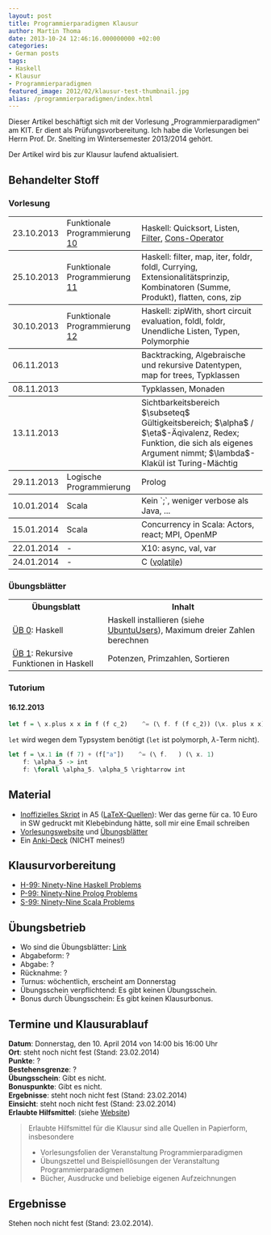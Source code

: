 ```yaml
---
layout: post
title: Programmierparadigmen Klausur
author: Martin Thoma
date: 2013-10-24 12:46:16.000000000 +02:00
categories:
- German posts
tags:
- Haskell
- Klausur
- Programmierparadigmen
featured_image: 2012/02/klausur-test-thumbnail.jpg
alias: /programmierparadigmen/index.html
---
```

<div class="info">Dieser Artikel beschäftigt sich mit der Vorlesung &bdquo;Programmierparadigmen&ldquo; am KIT. Er dient als Prüfungsvorbereitung. Ich habe die Vorlesungen bei Herrn Prof. Dr. Snelting im Wintersemester 2013/2014 gehört.</div>

Der Artikel wird bis zur Klausur laufend aktualisiert.

## Behandelter Stoff ##
### Vorlesung ###
<table>
<tr>
<td style="border-bottom:1px solid black;">23.10.2013</td>
<td style="border-bottom:1px solid black;">Funktionale Programmierung <a href="http://pp.ipd.kit.edu/lehre/WS201314/paradigmen/intern/10_FunktionaleProgrammierung.pdf">10</a></td>
<td style="border-bottom:1px solid black;">Haskell: Quicksort, Listen, <a href="http://learnyouahaskell.com/higher-order-functions#maps-and-filters">Filter</a>, <a href="http://www.haskell.org/haskellwiki/Syntactic_sugar/Cons">Cons-Operator</a></td>
</tr>
<tr>
<td style="border-bottom:1px solid black;">25.10.2013</td>
<td style="border-bottom:1px solid black;">Funktionale Programmierung <a href="http://pp.ipd.kit.edu/lehre/WS201314/paradigmen/intern/11_FunktionaleProgrammierung.pdf">11</a></td>
<td style="border-bottom:1px solid black;">Haskell: filter, map, iter, foldr, foldl, Currying, Extensionalitätsprinzip, Kombinatoren (Summe, Produkt), flatten, cons, zip</td>
</tr>
<tr>
<td style="border-bottom:1px solid black;">30.10.2013</td>
<td style="border-bottom:1px solid black;">Funktionale Programmierung <a href="http://pp.ipd.kit.edu/lehre/WS201314/paradigmen/intern/12_FunktionaleProgrammierung.pdf">12</a></td>
<td style="border-bottom:1px solid black;">Haskell: zipWith, short circuit evaluation, foldl, foldr, Unendliche Listen, Typen, Polymorphie</td>
</tr>
<tr>
<td style="border-bottom:1px solid black;">06.11.2013</td>
<td style="border-bottom:1px solid black;"></td>
<td style="border-bottom:1px solid black;">Backtracking, Algebraische und rekursive Datentypen, map for trees, Typklassen</td>
</tr>
<tr>
<td style="border-bottom:1px solid black;">08.11.2013</td>
<td style="border-bottom:1px solid black;"></td>
<td style="border-bottom:1px solid black;">Typklassen, Monaden</td>
</tr>
<tr>
<td style="border-bottom:1px solid black;">13.11.2013</td>
<td style="border-bottom:1px solid black;"></td>
<td style="border-bottom:1px solid black;">Sichtbarkeitsbereich $\subseteq$ Gültigkeitsbereich; $\alpha$ / $\eta$-Äqivalenz, Redex; Funktion, die sich als eigenes Argument nimmt; $\lambda$-Klakül ist Turing-Mächtig</td>
</tr>
<tr>
<td style="border-bottom:1px solid black;">29.11.2013</td>
<td style="border-bottom:1px solid black;">Logische Programmierung</td>
<td style="border-bottom:1px solid black;">Prolog</td>
</tr>
<tr>
<td style="border-bottom:1px solid black;">10.01.2014</td>
<td style="border-bottom:1px solid black;">Scala</td>
<td style="border-bottom:1px solid black;">Kein `;`, weniger verbose als Java, ...</td>
</tr>
<tr>
<td style="border-bottom:1px solid black;">15.01.2014</td>
<td style="border-bottom:1px solid black;">Scala</td>
<td style="border-bottom:1px solid black;">Concurrency in Scala: Actors, react; MPI, OpenMP</td>
</tr>
<tr>
<td style="border-bottom:1px solid black;">22.01.2014</td>
<td style="border-bottom:1px solid black;">-</td>
<td style="border-bottom:1px solid black;">X10: async, val, var</td>
</tr>
<tr>
<td style="border-bottom:1px solid black;">24.01.2014</td>
<td style="border-bottom:1px solid black;">-</td>
<td style="border-bottom:1px solid black;">C (<abbr title="Immer aus Hauptspeicher, nie aus Cache holen">volatile</abbr>)</td>
</tr>
</table>

### Übungsblätter ###
<table>
  <tr>
    <th>Übungsblatt</th>
    <th>Inhalt</th>
  </tr>
  <tr>
    <td><a href="http://pp.ipd.kit.edu/lehre/WS201314/paradigmen/uebung/blaetter/blatt0.pdf" rel="nofollow">ÜB 0</a>: Haskell</td>
    <td>Haskell installieren (siehe <a href="http://wiki.ubuntuusers.de/Haskell">UbuntuUsers</a>), Maximum dreier Zahlen berechnen</td>
  </tr>
  <tr>
    <td><a href="http://pp.ipd.kit.edu/lehre/WS201314/paradigmen/uebung/blaetter/blatt1.pdf" rel="nofollow">ÜB 1</a>: Rekursive Funktionen in Haskell</td>
    <td>Potenzen, Primzahlen, Sortieren</td>
  </tr>
</table>

### Tutorium ###
#### 16.12.2013 ####

```haskell
let f = \ x.plus x x in f (f c_2)    ^= (\ f. f (f c_2)) (\x. plus x x)
```

`let` wird wegen dem Typsystem benötigt (`let` ist polymorph, 
$\lambda$-Term nicht).

```haskell
let f = \x.1 in (f 7) + (f["a"])    ^= (\ f.   ) (\ x. 1)
    f: \alpha_5 -> int
    f: \forall \alpha_5. \alpha_5 \rightarrow int 
```


## Material ##
<ul>
  <li><a href="https://github.com/MartinThoma/LaTeX-examples/blob/master/documents/Programmierparadigmen/Programmierparadigmen.pdf?raw=true">Inoffizielles Skript</a> in A5 (<a href="https://github.com/MartinThoma/LaTeX-examples/tree/master/documents/Programmierparadigmen">LaTeX-Quellen</a>): Wer das gerne für ca. 10 Euro in SW gedruckt mit Klebebindung hätte, soll mir eine Email schreiben</li>
  <li><a href="http://pp.ipd.kit.edu/lehre/WS201314/paradigmen/">Vorlesungswebsite</a> und <a href="http://pp.ipd.kit.edu/lehre/WS201314/paradigmen/uebung/#unterlagen">Übungsblätter</a></li>
  <li>Ein <a href="https://ankiweb.net/shared/info/3121773115">Anki-Deck</a> (NICHT meines!)</li>
</ul>

## Klausurvorbereitung
* [H-99: Ninety-Nine Haskell Problems](http://www.haskell.org/haskellwiki/H-99:_Ninety-Nine_Haskell_Problems)
* [P-99: Ninety-Nine Prolog Problems](https://sites.google.com/site/prologsite/prolog-problems)
* [S-99: Ninety-Nine Scala Problems](http://aperiodic.net/phil/scala/s-99/)

## Übungsbetrieb

<ul>
<li>Wo sind die Übungsblätter: <a href="http://pp.ipd.kit.edu/lehre/WS201314/paradigmen/uebung/#unterlagen">Link</a></li>
<li>Abgabeform: ?</li>
<li>Abgabe: ?</li>
<li>Rücknahme: ?</li>
<li>Turnus: wöchentlich, erscheint am Donnerstag</li>
<li>Übungsschein verpflichtend: Es gibt keinen Übungsschein.</li>
<li>Bonus durch Übungsschein: Es gibt keinen Klausurbonus.</li>
</ul>

<h2>Termine und Klausurablauf</h2>
<strong>Datum</strong>: Donnerstag, den 10. April 2014 von 14:00 bis 16:00 Uhr<br/>
<strong>Ort</strong>: steht noch nicht fest (Stand: 23.02.2014)<br/>
<strong>Punkte</strong>: ?<br/>
<strong>Bestehensgrenze</strong>: ?<br/>
<strong>Übungsschein</strong>: Gibt es nicht.<br/>
<strong>Bonuspunkte</strong>: Gibt es nicht.<br/>
<strong>Ergebnisse</strong>: steht noch nicht fest (Stand: 23.02.2014)<br/>
<strong>Einsicht</strong>: steht noch nicht fest (Stand: 23.02.2014)<br/>
<strong>Erlaubte Hilfsmittel</strong>: (siehe <a href="http://pp.ipd.kit.edu/lehre/WS201314/paradigmen/">Website</a>)

<blockquote>Erlaubte Hilfsmittel für die Klausur sind alle Quellen in Papierform, insbesondere
<ul>
<li>Vorlesungsfolien der Veranstaltung Programmierparadigmen</li>
<li>Übungszettel und Beispiellösungen der Veranstaltung Programmierparadigmen</li>
<li>Bücher, Ausdrucke und beliebige eigenen Aufzeichnungen</li>
</ul>
</blockquote>

<h2>Ergebnisse</h2>
Stehen noch nicht fest (Stand: 23.02.2014).
